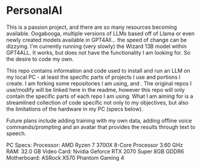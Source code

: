 # PersonalAI

This is a passion project, and there are so many resources becoming available. Oogabooga, multiple versions of LLMs based off of Llama or even newly created models available in GPT4All... the speed of change can be dizzying. I'm currently running (very slowly) the Wizard 13B model within GPT4ALL. It works, but does not have the functionality I am looking for. So the desire to code my own.

This repo contains information and code used to install and run an LLM on my local PC - at least the specific parts of projects I use and portions I create. I am forking some repositories I am using, and . The original repos I use/modify will be linked here in the readme, however this repo will only contain the specific parts of each repo I am using. What I am aiming for is a streamlined collection of code specific not only to my objectives, but also the limitations of the hardware in my PC (specs below).  

Future plans include adding training with my own data, adding offline voice commands/prompting and an avatar that provides the results through text to speech. 


PC Specs:
Processor:	AMD Ryzen 7 3700X 8-Core Processor 3.60 GHz
RAM:	32.0 GB
Video Card: Nvidia Geforce RTX 2070 Super 8GB GDDR6
Motherboard: ASRock X570 Phantom Gaming 4
